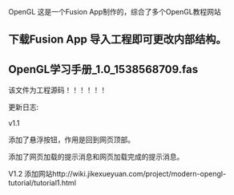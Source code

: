 OpenGL
这是一个Fusion App制作的，综合了多个OpenGL教程网站

下载Fusion App 导入工程即可更改内部结构。
---------------------------------
OpenGL学习手册_1.0_1538568709.fas 
---------------------------------
该文件为工程源码！！！！！！

更新日志:

v1.1

添加了悬浮按钮，作用是回到网页顶部。

添加了网页加载的提示消息和网页加载完成的提示消息。

V1.2
添加网站http://wiki.jikexueyuan.com/project/modern-opengl-tutorial/tutorial1.html
